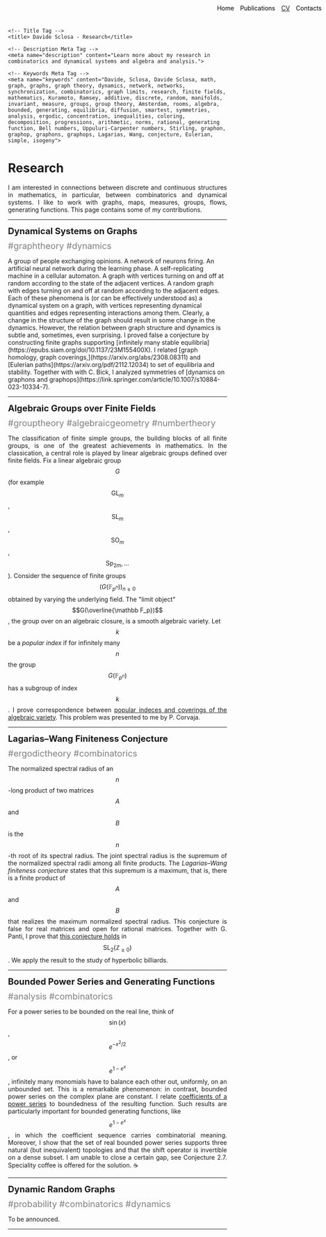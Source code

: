 <head>
    <meta charset="UTF-8">
    <meta name="viewport" content="width=device-width, initial-scale=1.0">
    
    <!-- Title Tag -->
    <title> Davide Sclosa - Research</title>
    
    <!-- Description Meta Tag -->
    <meta name="description" content="Learn more about my research in combinatorics and dynamical systems and algebra and analysis.">
    
    <!-- Keywords Meta Tag -->
    <meta name="keywords" content="Davide, Sclosa, Davide Sclosa, math, graph, graphs, graph theory, dynamics, network, networks, synchronization, combinatorics, graph limits, research, finite fields, mathematics, Kuramoto, Ramsey, additive, discrete, random, manifolds, invariant, measure, groups, group theory, Amsterdam, rooms, algebra, bounded, generating, equilibria, diffusion, smartest, symmetries, analysis, ergodic, concentration, inequalities, coloring, decomposition, progressions, arithmetic, norms, rational, generating function, Bell numbers, Uppuluri-Carpenter numbers, Stirling, graphon, graphop, graphons, graphops, Lagarias, Wang, conjecture, Eulerian, simple, isogeny">
</head>

<style>
.container {
    position: relative;
}

.menu {
    position: absolute;
    top: 10px;
    right: 10px;
    list-style-type: none;
    margin: 0;
    padding: 0;
}

.menu li {
    display: inline;
    margin-left: 10px;
}

.menu li:first-child {
    margin-left: 0;
}
</style>

<ul class="menu">
    <li><a href="index" style="text-decoration: none; color: black;">Home</a></li>
    <li><a href="publications" style="text-decoration: none; color: black;">Publications</a></li>
    <li><a href="cv.pdf" download>CV</a></li>
    <li><a href="mailto:davide.sclosa@gmail.com" style="text-decoration: none; color: black;">Contacts</a></li>
</ul>




# Research
I am interested in connections between discrete and continuous structures in mathematics, in particular, between combinatorics and dynamical systems. I like to work with graphs, maps, measures, groups, flows, generating functions. This page contains some of my contributions.

___

<p style="display: flex; justify-content: space-between; align-items: center; flex-wrap: wrap; gap: 10px;">
  <span style="font-weight: bold; font-size: 20px;">Dynamical Systems on Graphs</span>
  <span style="color: gray; font-size: 20px;">#graphtheory #dynamics</span>
</p>
A group of people exchanging opinions. A network of neurons firing. An artificial neural network during the learning phase. A self-replicating machine in a cellular automaton. A graph with vertices turning on and off at random according to the state of the adjacent vertices. A random graph with edges turning on and off at random according to the adjacent edges.
Each of these phenomena is (or can be effectively understood as) a dynamical system on a graph, with vertices representing dynamical quantities and edges representing interactions among them. Clearly, a change in the structure of the graph should result in some change in the dynamics. However, the relation between graph structure and dynamics is subtle and, sometimes, even surprising.
I proved false a conjecture by constructing finite graphs supporting [infinitely many stable equilibria](https://epubs.siam.org/doi/10.1137/23M155400X).
I related [graph homology, graph coverings,](https://arxiv.org/abs/2308.08311) and [Eulerian paths](https://arxiv.org/pdf/2112.12034) to set of equilibria and stability.
Together with with C. Bick, I analyzed symmetries of [dynamics on graphons and graphops](https://link.springer.com/article/10.1007/s10884-023-10334-7).

___

<p style="display: flex; justify-content: space-between; align-items: center; flex-wrap: wrap; gap: 10px;">
  <span style="font-weight: bold; font-size: 20px;">Algebraic Groups over Finite Fields</span>
  <span style="color: gray; font-size: 20px;">#grouptheory #algebraicgeometry #numbertheory</span>
</p>

The classification of finite simple groups, the building blocks of all finite groups, is one of the greatest achievements in mathematics.
In the classication, a central role is played by linear algebraic groups defined over finite fields.
Fix a linear algebraic group $$G$$ (for example $$\mathrm{GL}_m$$, $$\mathrm{SL}_m$$, $$\mathrm{SO}_m$$, $$\mathrm{Sp}_{2m}, \ldots$$).
Consider the sequence of finite groups $$(G(\mathbb F_{p^n}))_{n\geq 0}$$ obtained by varying the underlying field.
The "limit object" $$G(\overline{\mathbb F_p})$$, the group over on an algebraic closure, is a smooth algebraic variety.
Let $$k$$ be a *popular index* if for infinitely many $$n$$ the group $$G(\mathbb F_{p^n})$$ has a subgroup of index $$k$$.
I prove correspondence between [popular indeces and coverings of the algebraic variety](https://www.degruyter.com/document/doi/10.1515/jgth-2022-0110/html?lang=en).
This problem was presented to me by P. Corvaja.

___
<p style="display: flex; justify-content: space-between; align-items: center; flex-wrap: wrap; gap: 10px;">
  <span style="font-weight: bold; font-size: 20px;">Lagarias–Wang Finiteness Conjecture</span>
  <span style="color: gray; font-size: 20px;">#ergodictheory #combinatorics</span>
</p>

The normalized spectral radius of an $$n$$-long product of two matrices $$A$$ and $$B$$ is the $$n$$-th root of its spectral radius.
The joint spectral radius is the supremum of the normalized spectral radii among all finite products.
The *Lagarias–Wang finiteness conjecture* states that this supremum is a maximum, that is, there is a finite product of $$A$$ and $$B$$ that realizes
the maximum normalized spectral radius. This conjecture is false for real matrices and open for rational matrices.
Together with G. Panti, I prove that [this conjecture holds](https://iopscience.iop.org/article/10.1088/1361-6544/ac0484/meta) in $$\mathrm{SL}_2(\mathbb Z_{\geq 0})$$.
We apply the result to the study of hyperbolic billiards.

___
<p style="display: flex; justify-content: space-between; align-items: center; flex-wrap: wrap; gap: 10px;">
  <span style="font-weight: bold; font-size: 20px;">Bounded Power Series and Generating Functions</span>
  <span style="color: gray; font-size: 20px;">#analysis #combinatorics</span>
</p>

For a power series to be bounded on the real line, think of $$\sin(x)$$, $$e^{-x^2/2}$$, or $$e^{1-e^x}$$,
infinitely many monomials have to balance each other out, uniformly, on an unbounded set.
This is a remarkable phenomenon: in contrast, bounded power series on the complex plane are constant.
I relate [coefficients of a power series](https://www.sciencedirect.com/science/article/pii/S0022247X24003706) to boundedness of the resulting function.
Such results are particularly important for bounded generating functions, like $$e^{1-e^x}$$, in which the coefficient sequence carries combinatorial meaning.
Moreover, I show that the set of real bounded power series supports three natural (but inequivalent) topologies and that the shift operator is invertible on a dense subset.
I am unable to close a certain gap, see Conjecture 2.7. Speciality coffee is offered for the solution. ☕️

___

<p style="display: flex; justify-content: space-between; align-items: center; flex-wrap: wrap; gap: 10px;">
  <span style="font-weight: bold; font-size: 20px;">Dynamic Random Graphs</span>
  <span style="color: gray; font-size: 20px;">#probability #combinatorics #dynamics</span>
</p>

To be announced.


<script
  src="https://cdn.mathjax.org/mathjax/latest/MathJax.js?config=TeX-AMS-MML_HTMLorMML"
  type="text/javascript">
</script>

___

<style>
	p {
    text-align: justify;
}
</style>

